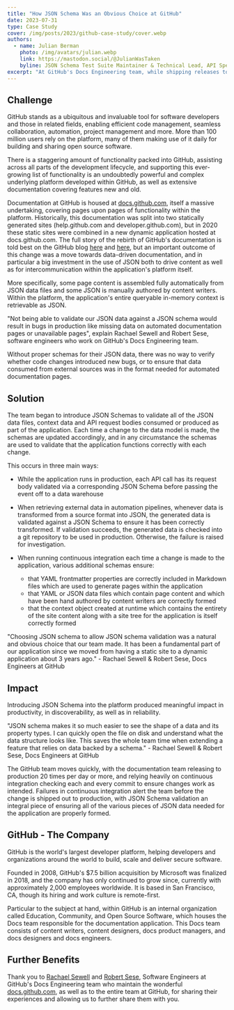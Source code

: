 ```yaml
---
title: "How JSON Schema Was an Obvious Choice at GitHub"
date: 2023-07-31
type: Case Study
cover: /img/posts/2023/github-case-study/cover.webp
authors:
  - name: Julian Berman
    photo: /img/avatars/julian.webp
    link: https://mastodon.social/@JulianWasTaken
    byline: JSON Schema Test Suite Maintainer & Technical Lead, API Specifications @Postman
excerpt: "At GitHub's Docs Engineering team, while shipping releases to production 20 times per day or more, JSON Schema is critical in increasing confidence in changes to data, content and APIs."
---
```


## Challenge

GitHub stands as a ubiquitous and invaluable tool for software developers and those in related fields, enabling efficient code management, seamless collaboration, automation, project management and more.
More than 100 million users rely on the platform, many of them making use of it daily for building and sharing open source software.

There is a staggering amount of functionality packed into GitHub, assisting across all parts of the development lifecycle, and supporting this ever-growing list of functionality is an undoubtedly powerful and complex underlying platform developed within GitHub, as well as extensive documentation covering features new and old.

Documentation at GitHub is housed at [docs.github.com](https://docs.github.com), itself a massive undertaking, covering pages upon pages of functionality within the platform.
Historically, this documentation was split into two statically generated sites (help.github.com and developer.github.com), but in 2020 these static sites were combined in a new dynamic application hosted at docs.github.com.
The full story of the rebirth of GitHub's documentation is told best on the GitHub blog [here](https://github.blog/2020-10-14-how-we-open-sourced-docs-github-com/) and [here](https://github.blog/2020-07-02-how-we-launched-docs-github-com/), but an important outcome of this change was a move towards data-driven documentation, and in particular a big investment in the use of JSON both to drive content as well as for intercommunication within the application's platform itself.

More specifically, some page content is assembled fully automatically from JSON data files and some JSON is manually authored by content writers.
Within the platform, the application's entire queryable in-memory context is retrievable as JSON.

"Not being able to validate our JSON data against a JSON schema would result in bugs in production like missing data on automated documentation pages or unavailable pages", explain Rachael Sewell and Robert Sese, software engineers who work on GitHub's Docs Engineering team.

Without proper schemas for their JSON data, there was no way to verify whether code changes introduced new bugs, or to ensure that data consumed from external sources was in the format needed for automated documentation pages.

## Solution

The team began to introduce JSON Schemas to validate all of the JSON data files, context data and API request bodies consumed or produced as part of the application.
Each time a change to the data model is made, the schemas are updated accordingly, and in any circumstance the schemas are used to validate that the application functions correctly with each change.

This occurs in three main ways:

  * While the application runs in production, each API call has its request body validated via a corresponding JSON Schema before passing the event off to a data warehouse
  * When retrieving external data in automation pipelines, whenever data is transformed from a source format into JSON, the generated data is validated against a JSON Schema to ensure it has been correctly transformed.
    If validation succeeds, the generated data is checked into a git repository to be used in production.
    Otherwise, the failure is raised for investigation.
  * When running continuous integration each time a change is made to the application, various additional schemas ensure:

    * that YAML frontmatter properties are correctly included in Markdown files which are used to generate pages within the application
    * that YAML or JSON data files which contain page content and which have been hand authored by content writers are correctly formed
    * that the context object created at runtime which contains the entirety of the site content along with a site tree for the application is itself correctly formed

<p className="text-2xl my-10">"Choosing JSON schema to allow JSON schema validation was a natural and obvious choice that our team made. It has been a fundamental part of our application since we moved from having a static site to a dynamic application about 3 years ago." - Rachael Sewell & Robert Sese, Docs Engineers at GitHub</p>

## Impact

Introducing JSON Schema into the platform produced meaningful impact in productivity, in discoverability, as well as in reliability.

<p className="text-2xl my-10">"JSON schema makes it so much easier to see the shape of a data and its property types. I can quickly open the file on disk and understand what the data structure looks like. This saves the whole team time when extending a feature that relies on data backed by a schema." - Rachael Sewell & Robert Sese, Docs Engineers at GitHub</p>

The GitHub team moves quickly, with the documentation team releasing to production 20 times per day or more, and relying heavily on continuous integration checking each and every commit to ensure changes work as intended.
Failures in continuous integration alert the team before the change is shipped out to production, with JSON Schema validation an integral piece of ensuring all of the various pieces of JSON data needed for the application are properly formed.

## GitHub - The Company

<p className="text-2xl my-10">GitHub is the world's largest developer platform, helping developers and organizations around the world to build, scale and deliver secure software.</p>

Founded in 2008, GitHub's $7.5 billion acquisition by Microsoft was finalized in 2018, and the company has only continued to grow since, currently with approximately 2,000 employees worldwide.
It is based in San Francisco, CA, though its hiring and work culture is remote-first.

Particular to the subject at hand, within GitHub is an internal organization called Education, Community, and Open Source Software, which houses the Docs team responsible for the documentation application.
This Docs team consists of content writers, content designers, docs product managers, and docs designers and docs engineers.

## Further Benefits

Thank you to [Rachael Sewell](https://github.com/rachmari) and [Robert Sese](https://github.com/rsese), Software Engineers at GitHub's Docs Engineering team who maintain the wonderful [docs.github.com](https://docs.github.com), as well as to the entire team at GitHub, for sharing their experiences and allowing us to further share them with you.
